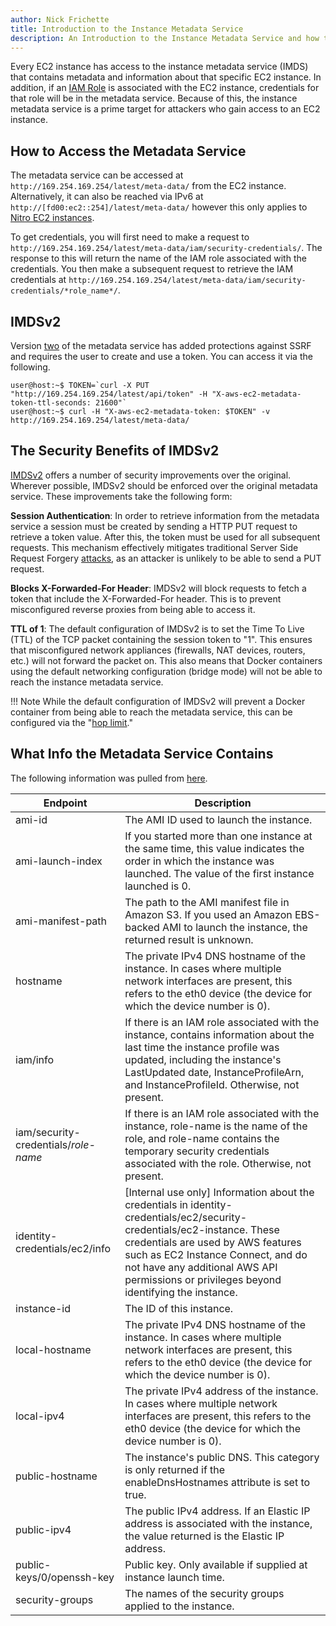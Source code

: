 ```yaml
---
author: Nick Frichette
title: Introduction to the Instance Metadata Service
description: An Introduction to the Instance Metadata Service and how to Access It.
---
```


Every EC2 instance has access to the instance metadata service (IMDS) that contains metadata and information about that specific EC2 instance. In addition, if an [IAM Role](https://docs.aws.amazon.com/IAM/latest/UserGuide/id_roles.html) is associated with the EC2 instance, credentials for that role will be in the metadata service. Because of this, the instance metadata service is a prime target for attackers who gain access to an EC2 instance.

## How to Access the Metadata Service

The metadata service can be accessed at `http://169.254.169.254/latest/meta-data/` from the EC2 instance. Alternatively, it can also be reached via IPv6 at `http://[fd00:ec2::254]/latest/meta-data/` however this only applies to [Nitro EC2 instances](https://docs.aws.amazon.com/AWSEC2/latest/UserGuide/instance-types.html#ec2-nitro-instances).

To get credentials, you will first need to make a request to `http://169.254.169.254/latest/meta-data/iam/security-credentials/`. The response to this will return the name of the IAM role associated with the credentials. You then make a subsequent request to retrieve the IAM credentials at `http://169.254.169.254/latest/meta-data/iam/security-credentials/*role_name*/`. 

## IMDSv2

Version [two](https://docs.aws.amazon.com/AWSEC2/latest/UserGuide/configuring-instance-metadata-service.html) of the metadata service has added protections against SSRF and requires the user to create and use a token. You can access it via the following.

```
user@host:~$ TOKEN=`curl -X PUT "http://169.254.169.254/latest/api/token" -H "X-aws-ec2-metadata-token-ttl-seconds: 21600"`
user@host:~$ curl -H "X-aws-ec2-metadata-token: $TOKEN" -v http://169.254.169.254/latest/meta-data/
```

## The Security Benefits of IMDSv2

[IMDSv2](https://aws.amazon.com/blogs/security/defense-in-depth-open-firewalls-reverse-proxies-ssrf-vulnerabilities-ec2-instance-metadata-service/) offers a number of security improvements over the original. Wherever possible, IMDSv2 should be enforced over the original metadata service. These improvements take the following form:

**Session Authentication**: In order to retrieve information from the metadata service a session must be created by sending a HTTP PUT request to retrieve a token value. After this, the token must be used for all subsequent requests. This mechanism effectively mitigates traditional Server Side Request Forgery [attacks](https://hackingthe.cloud/aws/exploitation/ec2-metadata-ssrf/), as an attacker is unlikely to be able to send a PUT request.

**Blocks X-Forwarded-For Header**: IMDSv2 will block requests to fetch a token that include the X-Forwarded-For header. This is to prevent misconfigured reverse proxies from being able to access it.

**TTL of 1**: The default configuration of IMDSv2 is to set the Time To Live (TTL) of the TCP packet containing the session token to "1". This ensures that misconfigured network appliances (firewalls, NAT devices, routers, etc.) will not forward the packet on. This also means that Docker containers using the default networking configuration (bridge mode) will not be able to reach the instance metadata service.

!!! Note
    While the default configuration of IMDSv2 will prevent a Docker container from being able to reach the metadata service, this can be configured via the "[hop limit](https://docs.aws.amazon.com/AWSEC2/latest/UserGuide/configuring-instance-metadata-service.html)."

## What Info the Metadata Service Contains

The following information was pulled from [here](https://docs.aws.amazon.com/AWSEC2/latest/UserGuide/instancedata-data-categories.html).

| Endpoint | Description |
| ----------------- | ----------- |
| ami-id            | The AMI ID used to launch the instance. |
| ami-launch-index  | If you started more than one instance at the same time, this value indicates the order in which the instance was launched. The value of the first instance launched is 0. |
| ami-manifest-path | The path to the AMI manifest file in Amazon S3. If you used an Amazon EBS-backed AMI to launch the instance, the returned result is unknown. |
| hostname          | The private IPv4 DNS hostname of the instance. In cases where multiple network interfaces are present, this refers to the eth0 device (the device for which the device number is 0). |
| iam/info          | If there is an IAM role associated with the instance, contains information about the last time the instance profile was updated, including the instance's LastUpdated date, InstanceProfileArn, and InstanceProfileId. Otherwise, not present. |
| iam/security-credentials/*role-name* | If there is an IAM role associated with the instance, role-name is the name of the role, and role-name contains the temporary security credentials associated with the role. Otherwise, not present. |
| identity-credentials/ec2/info | [Internal use only] Information about the credentials in identity-credentials/ec2/security-credentials/ec2-instance. These credentials are used by AWS features such as EC2 Instance Connect, and do not have any additional AWS API permissions or privileges beyond identifying the instance. |
| instance-id | The ID of this instance. |
| local-hostname | The private IPv4 DNS hostname of the instance. In cases where multiple network interfaces are present, this refers to the eth0 device (the device for which the device number is 0). |
| local-ipv4 | The private IPv4 address of the instance. In cases where multiple network interfaces are present, this refers to the eth0 device (the device for which the device number is 0). |
| public-hostname | The instance's public DNS. This category is only returned if the enableDnsHostnames attribute is set to true. |
| public-ipv4 | The public IPv4 address. If an Elastic IP address is associated with the instance, the value returned is the Elastic IP address. |
| public-keys/0/openssh-key |  	Public key. Only available if supplied at instance launch time. |
| security-groups | The names of the security groups applied to the instance. |
